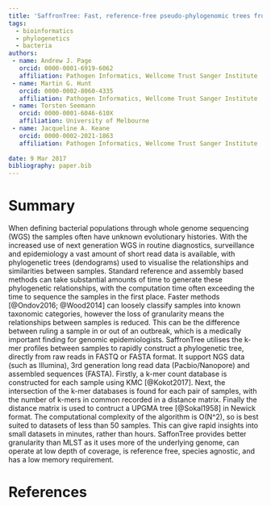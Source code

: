 ```yaml
---
title: 'SaffronTree: Fast, reference-free pseudo-phylogenomic trees from reads or contigs.'
tags:
  - bioinformatics
  - phylogenetics
  - bacteria
authors:
 - name: Andrew J. Page
   orcid: 0000-0001-6919-6062
   affiliation: Pathogen Informatics, Wellcome Trust Sanger Institute
 - name: Martin G. Hunt
   orcid: 0000-0002-8060-4335
   affiliation: Pathogen Informatics, Wellcome Trust Sanger Institute
 - name: Torsten Seemann
   orcid: 0000-0001-6046-610X
   affiliation: University of Melbourne
 - name: Jacqueline A. Keane
   orcid: 0000-0002-2021-1863
   affiliation: Pathogen Informatics, Wellcome Trust Sanger Institute
  
date: 9 Mar 2017
bibliography: paper.bib
---
```


# Summary
When defining bacterial populations through whole genome sequencing (WGS) the samples often have unknown evolutionary histories.  With the increased use of next generation WGS in routine diagnostics, surveillance and epidemiology a vast amount of short read data is available, with phylogenetic trees (dendograms) used to visualise the relationships and similarities between samples. Standard reference and assembly based methods can take substantial amounts of time to generate these phylogenetic relationships, with the computation time often exceeding the time to sequence the samples in the first place. Faster methods [@Ondov2016; @Wood2014] can loosely classify samples into known taxonomic categories, however the loss of granularity means the relationships between samples is reduced. This can be the difference between ruling a sample in or out of an outbreak, which is a medically important finding for genomic epidemiologists.
SaffronTree utilises the k-mer profiles between samples to rapidly construct a phylogenetic tree, directly from raw reads in FASTQ or FASTA format. It support NGS data (such as Illumina), 3rd generation long read data (Pacbio/Nanopore) and assembled sequences (FASTA). Firstly, a k-mer count database is constructed for each sample using KMC [@Kokot2017]. Next, the intersection of the k-mer databases is found for each pair of samples, with the number of k-mers in common recorded in a distance matrix. Finally the distance matrix is used to contruct a UPGMA tree [@Sokal1958] in Newick format. The computational complexity of the algorithm is O(N^2), so is best suited to datasets of less than 50 samples. This can give rapid insights into small datasets in minutes, rather than hours. SaffonTree provides better granularity than MLST as it uses more of the underlying genome, can operate at low depth of coverage, is reference free, species agnostic, and has a low memory requirement.

# References